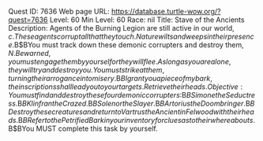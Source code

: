 Quest ID: 7636
Web page URL: https://database.turtle-wow.org/?quest=7636
Level: 60
Min Level: 60
Race: nil
Title: Stave of the Ancients
Description: Agents of the Burning Legion are still active in our world, $c. These agents corrupt all that they touch. Nature wilts and weeps in their presence.$B$BYou must track down these demonic corrupters and destroy them, $N. Be warned, you must engage them by yourself or they will flee. As long as you are alone, they will try and destroy you. You must strike at them, turning their arrogance into misery.$B$BI grant you a piece of my bark, the inscriptions shall lead you to your targets. Retrieve their heads.
Objective: You must find and destroy these four demonic corrupters:$B$BSimone the Seductress.$B$BKlinfran the Crazed.$B$BSolenor the Slayer.$B$BArtorius the Doombringer.$B$BDestroy these creatures and return to Vartrus the Ancient in Felwood with their heads.$B$BRefer to the Petrified Bark in your inventory for clues as to their whereabouts.$B$BYou MUST complete this task by yourself.
